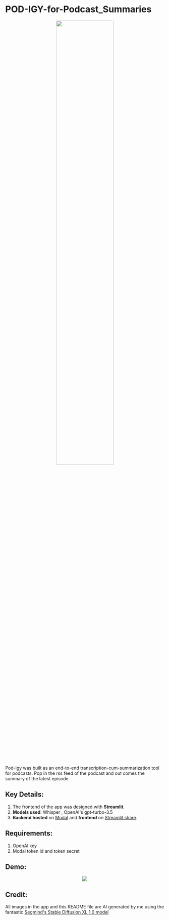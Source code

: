 # POD-IGY-for-Podcast_Summaries
<p align='center'>
<img src = "https://github.com/SwamiKannan/POD-IGY-for-Podcast_Summaries/blob/main/cover.png" width=60%> </p>

Pod-igy was built as an end-to-end transcription-cum-summarization tool for podcasts. Pop in the rss feed of the podcast and out comes the summary of the latest episode.

## Key Details:

1. The frontend of the app was designed with **Streamlit**.
2. **Models used**: Whisper , OpenAI's gpt-turbo-3.5
3. **Backend hosted** on <a href="https://modal.com/">Modal</a> and **frontend** on <a href="https://share.streamlit.io/">Streamlit share</a>.

## Requirements:
 1. OpenAI key
 2. Modal token id and token secret

## Demo:
<p align = 'center'>
<a href= "https://www.youtube.com/watch?v=BJRfJ-0SlVM"> <img src ="https://img.youtube.com/vi/BJRfJ-0SlVM/0.jpg"></a>


## Credit:

All images in the app and this README file are AI generated by me using the fantastic <a href="https://www.segmind.com/models/sdxl1.0-txt2img"> Segmind's Stable Diffusion XL 1.0 model</a>
